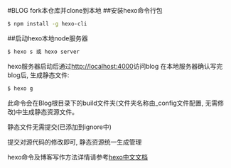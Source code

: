 #BLOG
fork本仓库并clone到本地
##安装hexo命令行包
``` bash
$ npm install -g hexo-cli
```
##启动hexo本地node服务器
``` bash
$ hexo s 或 hexo server
```

hexo服务器启动后通过[http://localhost:4000](http://localhost:4000)访问blog
在本地服务器确认写完blog后, 生成静态文件:
``` bash
$ hexo g
```
此命令会在Blog根目录下的build文件夹(文件夹名称由_config文件配置, 无需修改)中生成静态资源文件。

静态文件无需提交(已添加到ignore中)

提交对源代码的修改即可, 静态资源统一生成管理

hexo命令及博客写作方法详情请参考[hexo中文文档](https://hexo.io/zh-cn/docs/)
